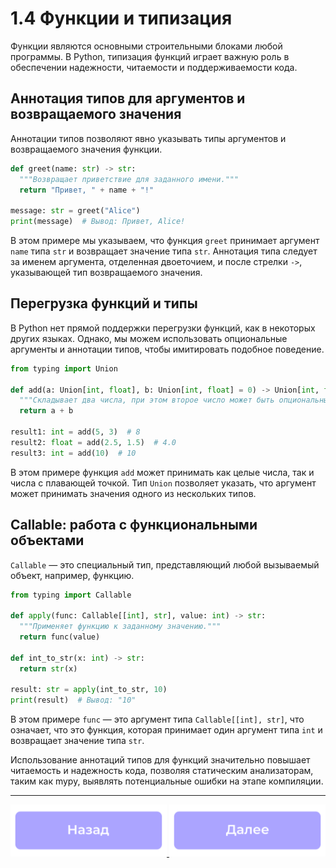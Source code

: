 # 1.4 Функции и типизация
Функции являются основными строительными блоками любой программы. В Python, типизация функций играет важную роль в обеспечении надежности, читаемости и поддерживаемости кода.

## Аннотация типов для аргументов и возвращаемого значения
Аннотации типов позволяют явно указывать типы аргументов и возвращаемого значения функции. 

```python
def greet(name: str) -> str:
  """Возвращает приветствие для заданного имени."""
  return "Привет, " + name + "!"

message: str = greet("Alice") 
print(message)  # Вывод: Привет, Alice!
```

В этом примере мы указываем, что функция `greet` принимает аргумент `name` типа `str` и возвращает значение типа `str`. Аннотация типа следует за именем аргумента, отделенная двоеточием, и после стрелки `->`, указывающей тип возвращаемого значения.

## Перегрузка функций и типы
В Python нет прямой поддержки перегрузки функций, как в некоторых других языках. Однако, мы можем использовать опциональные аргументы и аннотации типов, чтобы имитировать подобное поведение.

```python
from typing import Union

def add(a: Union[int, float], b: Union[int, float] = 0) -> Union[int, float]:
  """Складывает два числа, при этом второе число может быть опциональным."""
  return a + b

result1: int = add(5, 3)  # 8
result2: float = add(2.5, 1.5)  # 4.0
result3: int = add(10)  # 10
```

В этом примере функция `add` может принимать как целые числа, так и числа с плавающей точкой. Тип `Union` позволяет указать, что аргумент может принимать значения одного из нескольких типов.

## Callable: работа с функциональными объектами
`Callable` — это специальный тип, представляющий любой вызываемый объект, например, функцию. 

```python
from typing import Callable

def apply(func: Callable[[int], str], value: int) -> str:
  """Применяет функцию к заданному значению."""
  return func(value)

def int_to_str(x: int) -> str:
  return str(x)

result: str = apply(int_to_str, 10)
print(result)  # Вывод: "10"
```

В этом примере `func` — это аргумент типа `Callable[[int], str]`, что означает, что это функция, которая принимает один аргумент типа `int` и возвращает значение типа `str`.

Использование аннотаций типов для функций значительно повышает читаемость и надежность кода, позволяя статическим анализаторам, таким как mypy, выявлять потенциальные ошибки на этапе компиляции.

***

<div align="center">
    <a href="./Коллекции_и_их_типизация.md">
        <img src="./assets/back.png" alt="Назад" style="width: 250px;">
    </a>
    <a href="./Классы_и_типизация.md">
        <img src="./assets/next.png" alt="Далее" style="width: 250px;">
    </a>
</div>